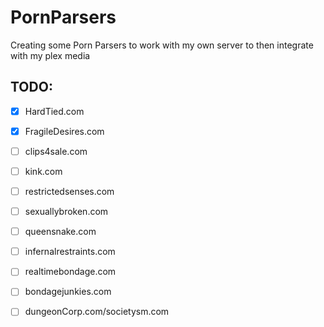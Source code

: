 # PornParsers
Creating some Porn Parsers to work with my own server to then integrate with my plex media

## TODO:
- [x] HardTied.com
- [x] FragileDesires.com
- [ ] clips4sale.com
- [ ] kink.com
- [ ] restrictedsenses.com
- [ ] sexuallybroken.com
- [ ] queensnake.com
- [ ] infernalrestraints.com
- [ ] realtimebondage.com
- [ ] bondagejunkies.com
- [ ] dungeonCorp.com/societysm.com



